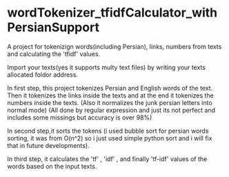 # wordTokenizer_tfidfCalculator_withPersianSupport
A project for tokenizign words(including Persian), links, numbers from texts and calculating the 'tfidf' values.

Import your texts(yes it supports multy text files) by writing your texts allocated foldor address.

In first step, this project tokenizes Persian and English words of the text.
Then it tokenizes the links inside the texts and at the end it tokenizes the numbers inside the texts.
(Also it normalizes the junk persian letters into normal mode)
(All done by regular expression and just its not perfect and includes some missings but accuracy is over 98%)

In second step,it sorts the tokens (i used bubble sort for persian words sorting, it was from O(n^2) so 
i just used simple python sort and i will fix that in future developments).

In third step, it calculates the 'tf' , 'idf' , and finally 'tf-idf' values of the words based on the input texts.

